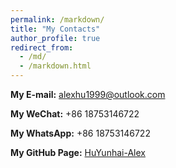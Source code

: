 ```yaml
---
permalink: /markdown/
title: "My Contacts"
author_profile: true
redirect_from: 
  - /md/
  - /markdown.html
---
```


**My E-mail:** alexhu1999@outlook.com

**My WeChat:** +86 18753146722

**My WhatsApp:** +86 18753146722

**My GitHub Page:** [HuYunhai-Alex](https://github.com/HuYunhai-Alex)


